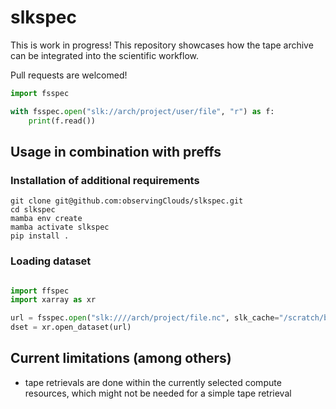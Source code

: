 # slkspec

This is work in progress! This repository showcases how the tape archive can be integrated into the scientific workflow.

Pull requests are welcomed!

```python
import fsspec

with fsspec.open("slk://arch/project/user/file", "r") as f:
    print(f.read())
```

## Usage in combination with preffs
### Installation of additional requirements
```console
git clone git@github.com:observingClouds/slkspec.git
cd slkspec
mamba env create
mamba activate slkspec
pip install .
```

### Loading dataset

```python

import ffspec
import xarray as xr

url = fsspec.open("slk:////arch/project/file.nc", slk_cache="/scratch/b/b12346").open()
dset = xr.open_dataset(url)
```

## Current limitations (among others)
- tape retrievals are done within the currently selected compute resources, which might not be needed for a simple tape retrieval

